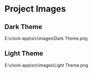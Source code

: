 # Project Images
## Dark Theme 
E:\clock-app\src\images\Dark Theme.png
## Light Theme 
E:\clock-app\src\images\Light Theme.png
